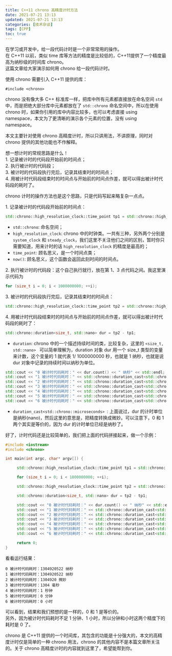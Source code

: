 ```yaml
---
title: C++11 chrono 高精度计时方法
date: 2021-07-21 13:13
updated: 2021-07-21 13:13
categories: [技术杂谈]
tags: [CPP]
toc: true
---
```






在学习或开发中，给一段代码计时是一个非常常用的操作。  
在 C++11 以前，类似 time 库等方法的精度是比较低的，C++11提供了一个精度最高为纳秒级的时间库 chrono。  
这篇文章给大家演示如何用 chrono 给一段代码计时。

<!--more-->

使用 chrono 需要引入 C++11 提供的库：  

`#include <chrono>`

chrono 没有像大多 C++ 标准库一样，把库中所有元素都直接放在命名空间 `std`  中，而是把绝大部分库中元素都放在了 `std::chrono` 命名空间中，所以在使用 chrono 时，如果你引用的库中内容比较多，也可以考虑直接 using namespace，本文为了更清晰的演示各个元素的位置，没有 using namespace。

本文主要针对使用 chrono 高精度计时，所以只讲用法，不讲原理，同时对 chrono 提供的其他功能也不作解释。



想一想计时的常规思路是什么！  
1\. 记录被计时的代码段开始前的时间点；  
2\. 执行被计时的代码段；  
3\. 被计时的代码段执行完后，记录其结束时的时间点；  
4\. 用被计时代码段结束时的时间点与开始前的时间点作差，就可以得出被计时代码段的耗时了。



chrono 计时的操作方法也是这个思路，只是代码写起来略复杂一点点。

1\. 记录被计时的代码段开始前的时间点：

```cpp
std::chrono::high_resolution_clock::time_point tp1 = std::chrono::high_resolution_clock::now();
```

* `std::chrono`: 命名空间；
* `high_resolution_clock`: chrono 中的时钟类。一共有三种，另外两个分别是 `system_clock` 和 `steady_clock`，我们这里不关注他们之间的区别，暂时你只需要知道，用来计时的话 `high_resolution_clock` 的精度是最高的；
* `time_point`: 顾名思义，是一个时间点类；
* `now()`: 顾名思义，这个函数会返回此刻时间的时间点。

2\. 执行被计时的代码段：这个自己执行就行，放在第 1、3 点代码之间。我这里演示代码为

```cpp
for (size_t i = 0; i < 1000000000; ++i);
```

3\. 被计时的代码段执行完后，记录其结束时的时间点：

```cpp
std::chrono::high_resolution_clock::time_point tp2 = std::chrono::high_resolution_clock::now();
```

4\. 用被计时代码段结束时的时间点与开始前的时间点作差，就可以得出被计时代码段的耗时了：

```cpp
std::chrono::duration<size_t, std::nano> dur = tp2 - tp1;
```

* `duration`: chrono 中的一个描述持续时间的类，比较复杂，这里的 `<size_t, std::nano> ` 可以简单理解为，duration 对象 dur 用一个 size_t 类型的变量来计数，这个变量的 1 就代表 1/ 1000000000 秒，也就是 1 纳秒，也就是说 dur 对象中记录的持续时间以纳秒为单位。

```cpp
std::cout << "0 被计时代码耗时：" << dur.count() << " 纳秒" << std::endl;
std::cout << "1 被计时代码耗时：" << std::chrono::duration_cast<std::chrono::nanoseconds>(dur).count() << " 纳秒" << std::endl;
std::cout << "2 被计时代码耗时：" << std::chrono::duration_cast<std::chrono::microseconds>(dur).count() << " 微妙" << std::endl;
std::cout << "3 被计时代码耗时：" << std::chrono::duration_cast<std::chrono::milliseconds>(dur).count() << " 毫秒" << std::endl;
std::cout << "4 被计时代码耗时：" << std::chrono::duration_cast<std::chrono::seconds>(dur).count() << " 秒钟" << std::endl;
std::cout << "5 被计时代码耗时：" << std::chrono::duration_cast<std::chrono::minutes>(dur).count() << " 分钟" << std::endl;
std::cout << "6 被计时代码耗时：" << std::chrono::duration_cast<std::chrono::hours>(dur).count() << " 小时" << std::endl;
```

* `duration_cast<std::chrono::microseconds>	`: 上面说过，dur 的计时单位是纳秒(nano)，然后这里的意思是，把精度转换成微妙。可以注意下，0 和 1 两个其实是等价的，因为 dur 的计时单位已经是纳秒了。



好了，计时代码还是比较简单的，我们把上面的代码拼接起来，做一个示例：

```cpp
#include <iostream>
#include <chrono>

int main(int argc, char* argv[]) {

     std::chrono::high_resolution_clock::time_point tp1 = std::chrono::high_resolution_clock::now();

     for (size_t i = 0; i < 1000000000; ++i);

     std::chrono::high_resolution_clock::time_point tp2 = std::chrono::high_resolution_clock::now();

     std::chrono::duration<size_t, std::nano> dur = tp2 - tp1;

     std::cout << "0 被计时代码耗时：" << dur.count() << " 纳秒" << std::endl;
     std::cout << "1 被计时代码耗时：" << std::chrono::duration_cast<std::chrono::nanoseconds>(dur).count() << " 纳秒" << std::endl;
     std::cout << "2 被计时代码耗时：" << std::chrono::duration_cast<std::chrono::microseconds>(dur).count() << " 微妙" << std::endl;
     std::cout << "3 被计时代码耗时：" << std::chrono::duration_cast<std::chrono::milliseconds>(dur).count() << " 毫秒" << std::endl;
     std::cout << "4 被计时代码耗时：" << std::chrono::duration_cast<std::chrono::seconds>(dur).count() << " 秒钟" << std::endl;
     std::cout << "5 被计时代码耗时：" << std::chrono::duration_cast<std::chrono::minutes>(dur).count() << " 分钟" << std::endl;
     std::cout << "6 被计时代码耗时：" << std::chrono::duration_cast<std::chrono::hours>(dur).count() << " 小时" << std::endl;

     return 0;
}
```

看看运行结果：  

```
0 被计时代码耗时：1304920522 纳秒
1 被计时代码耗时：1304920522 纳秒
2 被计时代码耗时：1304920 微妙
3 被计时代码耗时：1304 毫秒
4 被计时代码耗时：1 秒钟
5 被计时代码耗时：0 分钟
6 被计时代码耗时：0 小时
```

可以看到，结果和我们预想的是一样的，0 和 1 是等价的。  
另外，因为被计时代码耗时不足 1 分钟、1 小时，所以分钟和小时这两个精度下的耗时是 0 了。

chrono 是 C++11 提供的一个时间库，其包含的功能是十分强大的，本文的高精度计时仅是简单的一种 chrono 用法，chrono 的其他内容不是本篇文章所关注的。关于 chrono 高精度计时的内容就到这里了，希望能帮到你。

